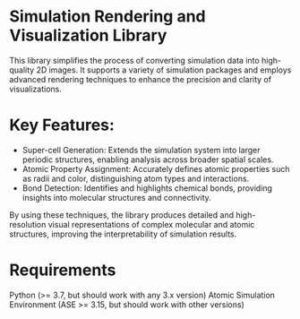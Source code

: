 # Simulation Rendering and Visualization Library

This library simplifies the process of converting simulation data into high-quality 2D images. It supports a variety of simulation packages and employs advanced rendering techniques to enhance the precision and clarity of visualizations.

# Key Features:
  - Super-cell Generation: Extends the simulation system into larger periodic structures, enabling analysis across broader spatial scales.
  - Atomic Property Assignment: Accurately defines atomic properties such as radii and color, distinguishing atom types and interactions.
  - Bond Detection: Identifies and highlights chemical bonds, providing insights into molecular structures and connectivity.

By using these techniques, the library produces detailed and high-resolution visual representations of complex molecular and atomic structures, improving the interpretability of simulation results.

# Requirements

  Python (>= 3.7, but should work with any 3.x version)
  Atomic Simulation Environment (ASE >= 3.15, but should work with other versions)
